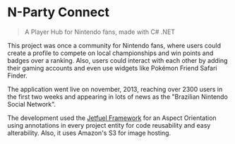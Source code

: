 # N-Party Connect
> A Player Hub for Nintendo fans, made with C# .NET

This project was once a community for Nintendo fans, where users could create a profile to compete on local championships and win points and badges over a ranking. Also, users could interact with each other by adding their gaming accounts and even use widgets like Pokémon Friend Safari Finder.

The application went live on november, 2013, reaching over 2300 users in the first two weeks and appearing in lots of news as the "Brazilian Nintendo Social Network".

The development used the [Jetfuel Framework](http://eixox.github.io/guia-de-desenvolvimento/jetfuel.html) for an Aspect Orientation using annotations in every project entity for code reusability and easy alterability. Also, it uses Amazon's S3 for image hosting.